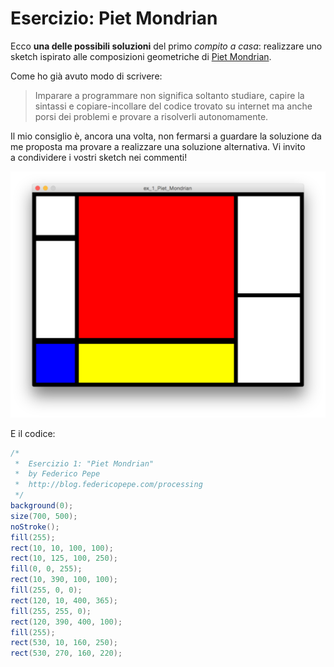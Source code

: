 # Esercizio: Piet Mondrian

Ecco **una delle possibili soluzioni** del primo _compito a casa_: realizzare uno sketch ispirato alle composizioni geometriche di [Piet Mondrian](https://www.google.it/search?q=mondrian&hl=it&biw=1256&bih=742&site=webhp&source=lnms&tbm=isch&sa=X&sqi=2).

Come ho già avuto modo di scrivere:

> Imparare a programmare non significa soltanto studiare, capire la sintassi e copiare-incollare del codice trovato su internet ma anche porsi dei problemi e provare a risolverli autonomamente.

Il mio consiglio è, ancora una volta, non fermarsi a guardare la soluzione da me proposta ma provare a realizzare una soluzione alternativa. Vi invito a condividere i vostri sketch nei commenti!

![Piet Mondrian](/assets/images/Processing_esercizio1_Piet_Mondrian-1024x800.png)

E il codice:

```java
/*
 *  Esercizio 1: "Piet Mondrian"
 *  by Federico Pepe
 *  http://blog.federicopepe.com/processing
 */
background(0);
size(700, 500);
noStroke();
fill(255);
rect(10, 10, 100, 100);
rect(10, 125, 100, 250);
fill(0, 0, 255);
rect(10, 390, 100, 100);
fill(255, 0, 0);
rect(120, 10, 400, 365);
fill(255, 255, 0);
rect(120, 390, 400, 100);
fill(255);
rect(530, 10, 160, 250);
rect(530, 270, 160, 220);
```
